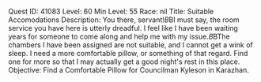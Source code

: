 Quest ID: 41083
Level: 60
Min Level: 55
Race: nil
Title: Suitable Accomodations
Description: You there, servant!$B$BI must say, the room service you have here is utterly dreadful. I feel like I have been waiting years for someone to come along and help me with my issue.$B$BThe chambers I have been assigned are not suitable, and I cannot get a wink of sleep. I need a more comfortable pillow, or something of that regard. Find one for more so that I may actually get a good night's rest in this place.
Objective: Find a Comfortable Pillow for Councilman Kyleson in Karazhan.
